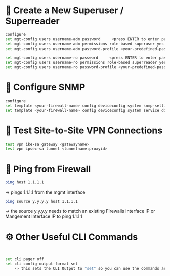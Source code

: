 # 🔐 Create a New Superuser / Superreader

```bash
configure
set mgt-config users username-adm password     <press ENTER to enter password>
set mgt-config users username-adm permissions role-based superuser yes
set mgt-config users username-adm password-profile <your-predefined-passwordprofile>

set mgt-config users username-ro password     <press ENTER to enter password>
set mgt-config users username-ro permissions role-based superreader yes
set mgt-config users username-ro password-profile <your-predefined-passwordprofile>
```

# 📡 Configure SNMP
```bash
configure
set template <your-firewall-name> config deviceconfig system snmp-setting access-setting version v2c snmp-community-string <changeme>
set template <your-firewall-name> config deviceconfig system service disable-snmp no
```


# 🔁 Test Site-to-Site VPN Connections
```bash
test vpn ike-sa gateway <gatewayname>
test vpn ipsec-sa tunnel <tunnelname:proxyid>

```

# 📶 Ping from Firewall
```bash
ping host 1.1.1.1
```
-> pings 1.1.1.1 from the mgmt interface
   
```bash
ping source y.y.y.y host 1.1.1.1
```
-> the source y.y.y.y needs to match an existing Firewalls Interface IP or Mangement Interface IP to ping 1.1.1.1


# ⚙️ Other Useful CLI Commands
```bash


set cli pager off
set cli config-output-format set 
    -> this sets the CLI Output to "set" so you can use the commands as a documentation 
```
